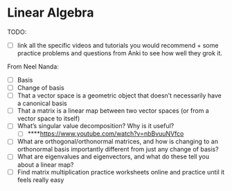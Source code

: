 # Linear Algebra

TODO:&#x20;

* [ ] link all the specific videos and tutorials you would recommend + some practice problems and questions from Anki to see how well they grok it.&#x20;

From Neel Nanda:

* [ ] Basis
* [ ] Change of basis
* [ ] That a vector space is a geometric object that doesn’t necessarily have a canonical basis
* [ ] That a matrix is a linear map between two vector spaces (or from a vector space to itself)
* [ ] What’s singular value decomposition? Why is it useful?
  * [ ] \*\*\*\*https://www.youtube.com/watch?v=nbBvuuNVfco
* [ ] What are orthogonal/orthonormal matrices, and how is changing to an orthonormal basis importantly different from just any change of basis?
* [ ] What are eigenvalues and eigenvectors, and what do these tell you about a linear map?
* [ ] Find matrix multiplication practice worksheets online and practice until it feels really easy
